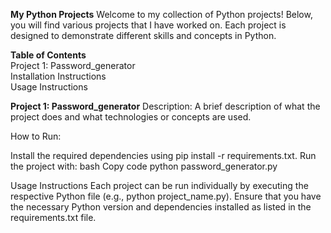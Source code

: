 **My Python Projects**
Welcome to my collection of Python projects! Below, you will find various projects that I have worked on. Each project is designed to demonstrate different skills and concepts in Python.

**Table of Contents** <br>
Project 1: Password_generator <br>
Installation Instructions <br>
Usage Instructions

**Project 1: Password_generator**
Description:
A brief description of what the project does and what technologies or concepts are used.

How to Run:

Install the required dependencies using pip install -r requirements.txt.
Run the project with:
bash
Copy code
python password_generator.py

Usage Instructions
Each project can be run individually by executing the respective Python file (e.g., python project_name.py).
Ensure that you have the necessary Python version and dependencies installed as listed in the requirements.txt file.
